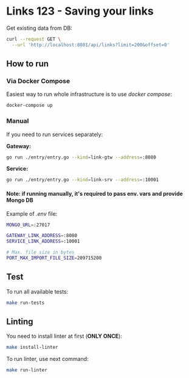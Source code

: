 # Links 123 - Saving your links

Get existing data from DB:
~~~bash
curl --request GET \
  --url 'http://localhost:8081/api/links?limit=200&offset=0'
~~~

## How to run

### Via Docker Compose
Easiest way to run whole infrastructure is to use _docker compose_:
~~~bash
docker-compose up
~~~

### Manual
If you need to run services separately:

**Gateway:**
~~~bash
go run ./entry/entry.go --kind=link-gtw --address=:8080
~~~

**Service:**
~~~bash
go run ./entry/entry.go --kind=link-srv --address=:10001
~~~

#### Note: if running manually, it's required to pass env. vars and provide Mongo DB
Example of _.env_ file:
~~~bash
MONGO_URL=:27017

GATEWAY_LINK_ADDRESS=:8080
SERVICE_LINK_ADDRESS=:10001

# Max. file size in bytes
PORT_MAX_IMPORT_FILE_SIZE=209715200
~~~

## Test
To run all available tests:
~~~bash
make run-tests
~~~

## Linting
You need to install linter at first (**ONLY ONCE**):
~~~bash
make install-linter
~~~

To run linter, use next command:
~~~bash
make run-linter
~~~
 